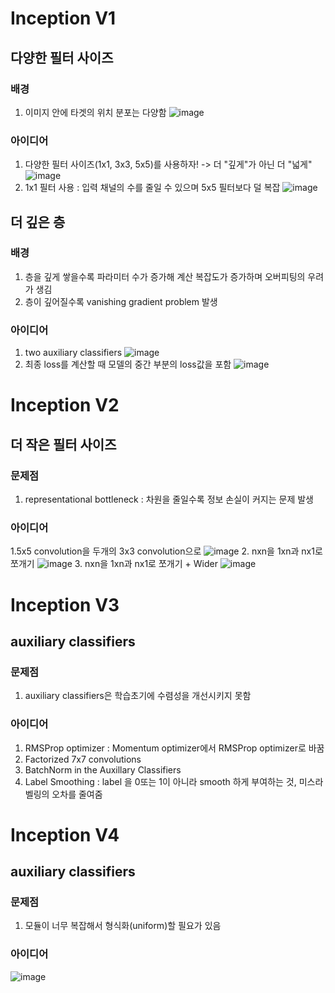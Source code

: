 # Inception V1
## 다양한 필터 사이즈
### 배경
1. 이미지 안에 타겟의 위치 분포는 다양함
![image](https://user-images.githubusercontent.com/74392995/125406583-f1e7f200-e3f3-11eb-8e83-4dda1b99d47c.png)
### 아이디어
1. 다양한 필터 사이즈(1x1, 3x3, 5x5)를 사용하자! -> 더 "깊게"가 아닌 더 "넓게"
![image](https://user-images.githubusercontent.com/74392995/125408465-e4cc0280-e3f5-11eb-9975-593b0a94bf00.png)
2. 1x1 필터 사용 : 입력 채널의 수를 줄일 수 있으며 5x5 필터보다 덜 복잡
![image](https://user-images.githubusercontent.com/74392995/125408812-40968b80-e3f6-11eb-80be-d34bdde74492.png)
## 더 깊은 층
### 배경
1. 층을 깊게 쌓을수록 파라미터 수가 증가해 계산 복잡도가 증가하며 오버피팅의 우려가 생김
2. 층이 깊어질수록 vanishing gradient problem 발생
### 아이디어
1. two auxiliary classifiers
![image](https://user-images.githubusercontent.com/74392995/125410471-df6fb780-e3f7-11eb-8cb3-9bb8196803ad.png)
2. 최종 loss를 계산할 때 모델의 중간 부분의 loss값을 포함
![image](https://user-images.githubusercontent.com/74392995/125410586-ff06e000-e3f7-11eb-846a-df67b0894225.png)
# Inception V2
## 더 작은 필터 사이즈
### 문제점
1. representational bottleneck : 차원을 줄일수록 정보 손실이 커지는 문제 발생
### 아이디어
1.5x5 convolution을 두개의 3x3 convolution으로 
![image](https://user-images.githubusercontent.com/74392995/125412676-16df6380-e3fa-11eb-9a5d-c664fffe07ff.png)
2. nxn을 1xn과 nx1로 쪼개기
![image](https://user-images.githubusercontent.com/74392995/125414699-fd24bdfa-ecab-4f9a-9da9-1b871df7e1d3.png)
3. nxn을 1xn과 nx1로 쪼개기 + Wider
![image](https://user-images.githubusercontent.com/74392995/125415113-b2775fb5-f6a1-4737-bbe9-c510a1975aeb.png)
# Inception V3
## auxiliary classifiers
### 문제점
1. auxiliary classifiers은 학습초기에 수렴성을 개선시키지 못함
### 아이디어
1. RMSProp optimizer : Momentum optimizer에서 RMSProp optimizer로 바꿈
2. Factorized 7x7 convolutions
3. BatchNorm in the Auxillary Classifiers
4. Label Smoothing : label 을 0또는 1이 아니라 smooth 하게 부여하는 것, 미스라벨링의 오차를 줄여줌
# Inception V4
## auxiliary classifiers
### 문제점
1. 모듈이 너무 복잡해서 형식화(uniform)할 필요가 있음
### 아이디어
![image](https://user-images.githubusercontent.com/74392995/125422217-6b07a81c-9684-4cc1-a949-76924aefd592.png)

